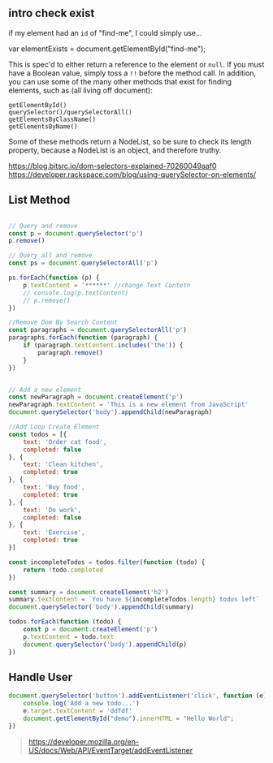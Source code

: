 
## intro check exist

if my element had an `id` of "find-me", I could simply use...

var elementExists = document.getElementById("find-me");

This is spec'd to either return a reference to the element or `null`. 
If you must have a Boolean value, simply toss a ``!!`` before the method call.
In addition, you can use some of the many other methods that exist for finding elements, such as (all living off document):
```
getElementById()
querySelector()/querySelectorAll()
getElementsByClassName()
getElementsByName()
```
Some of these methods return a NodeList, so be sure to check its length property, because a NodeList is an object, and therefore truthy.

https://blog.bitsrc.io/dom-selectors-explained-70260049aaf0
https://developer.rackspace.com/blog/using-querySelector-on-elements/


## List Method
``` javascript

// Query and remove
const p = document.querySelector('p')
p.remove()

// Query all and remove
const ps = document.querySelectorAll('p')

ps.forEach(function (p) {
    p.textContent = '******' //change Text Contetn
    // console.log(p.textContent)
    // p.remove()
})

//Remove Dom By Search Content
const paragraphs = document.querySelectorAll('p')
paragraphs.forEach(function (paragraph) {
    if (paragraph.textContent.includes('the')) {
        paragraph.remove()
    }
})


// Add a new element
const newParagraph = document.createElement('p')
newParagraph.textContent = 'This is a new element from JavaScript'
document.querySelector('body').appendChild(newParagraph)

//Add Loop Create Element
const todos = [{
    text: 'Order cat food',
    completed: false
}, {
    text: 'Clean kitchen',
    completed: true
}, {
    text: 'Buy food',
    completed: true
}, {
    text: 'Do work',
    completed: false
}, {
    text: 'Exercise',
    completed: true
}]

const incompleteTodos = todos.filter(function (todo) {
    return !todo.completed
})

const summary = document.createElement('h2')
summary.textContent = `You have ${incompleteTodos.length} todos left`
document.querySelector('body').appendChild(summary)

todos.forEach(function (todo) {
    const p = document.createElement('p')
    p.textContent = todo.text
    document.querySelector('body').appendChild(p)
})

```

## Handle User
```javascript
document.querySelector('button').addEventListener('click', function (e) {
    console.log('Add a new todo...')
    e.target.textContent = 'ddfdf'
    document.getElementById("demo").innerHTML = "Hello World";
})
```
> https://developer.mozilla.org/en-US/docs/Web/API/EventTarget/addEventListener
